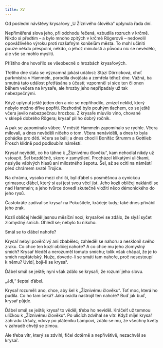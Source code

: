 ```yaml
---
title: XV
---
```


Od poslední návštěvy krysařovy „U Žíznivého člověka“ uplynula řada dní.

Nepřiměřená slova jeho, při odchodu řečená, vzbudila rozruch v krčmě. Nikdo si předtím – a bylo mnoho zpitých v krčmě Rögerově – nedovolil opovážlivého výroku proti rozšafným konšelům města. To mohl učiniti pouze někdo přespolní, někdo, o jehož minulosti a původu nic se nevědělo, ale vše se mohlo mysliti.

Příštího dne hovořilo se všeobecně o hrozbách krysařových.

Třetího dne stala se významná jakási událost: Stázi Dörricková, choť purkmistra v Hammeln, porodila dvojčata a zemřela téhož dne. Vážná, ba smutná tato událost přetřásána s účastí; vzpomněl si sice ten či onen během večera na krysaře, ale hrozby jeho nepřipadaly už tak nebezpečnými.

Když uplynul ještě jeden den a nic se nepřihodilo, zmizel neklid, který nebylo možno dříve popříti. Rozhodně bylo pouhým tlachem, co se ještě včera jevilo nebezpečnou hrozbou. Z krysaře mluvilo víno, chované v sklepě dobrého Rögera; krysař pil ho dobrý ročník.

A pak se zapomínalo vůbec. V městě Hammeln zapomínalo se rychle. Včera milovali, a dnes nevěděli ničeho o tom. Včera nenáviděli, a dnes to byla pohádka pro děti. Včera se báli; a dnes chodili Bonifác Strumm a Gottlieb Frosch klidně pod podloubím náměstí.

Krysař nevěděl, co ho táhne k „Žíznivému člověku“, kam nehodlal nikdy už vstoupit. Šel bezděčně, skoro v zamyšlení. Procházel klikatými uličkami, neslyše vábivých hlasů ani milostného šepotu. Šel, až se ocitl na náměstí před chrámem svaté Trojice.

Na chrámu, vysoko mezi chrliči, byl ďábel s posměšnou a cynickou grimasou; ďábel, který si asi jest svou věcí jist. Jeho kozlí obličej nakláněl se nad Hammeln; a jeho tvůrce dovedl skutečně vložiti něco démonického do jeho rysů.

Častokráte zadíval se krysař na Pokušitele, kráčeje tudy; také dnes přivábil jeho zrak.

Kozlí obličej hleděl jasnou měsíční nocí; krysařovi se zdálo, že slyší syčet zlomyslný smích. Ohlédl se; nebylo tu nikoho.

Smál se to ďábel nahoře?

Krysař nebyl pověrčivý ani zbabělec; zahleděl se nahoru a nesklonil svého zraku. Co chce ten kozlí obličej nahoře? A co chce mu jeho zlomyslný smích? Krysař hleděl a nerozuměl tomuto smíchu; tolik však chápal, že je to smích nepřátelský. Nuže, dovede-li se smáti tam nahoře, proč nesestoupí k němu? Uvidí, bojí-li se krysař.

Ďábel smál se ještě; nyní však zdálo se krysaři, že rozumí jeho slovu.

„Jdi,“ šeptal ďábel.

Krysař rozuměl: ano, chce, aby šel k „Žíznivému člověku“. Toť moc, která ho pudila. Co ho tam čeká? Jaká osidla nastrojil ten nahoře? Buď jak buď, krysař půjde.

Ďábel smál se ještě; krysař to věděl, třeba ho neviděl. Kráčelť už temnou uličkou k „Žíznivému člověku“. Po ulicích zdvihal se vítr. Když míjel krysař zahradu Uršuly, vdovy po pláteníku Lampovi, zdálo se mu, že všechny květy v zahradě chvějí se zimou.

Ale třeba vítr, který se zdvihl, fičel dotěrně a nepřívětivě, nezachvěl se krysař.

